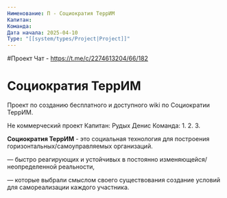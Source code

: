 ```yaml
---
Нименование: П - Социократия ТеррИМ
Капитан: 
Команда: 
Дата начала: 2025-04-10
Type: "[[system/types/Project|Project]]"
---
```


#Проект
Чат - https://t.me/c/2274613204/66/182


# Социократия ТеррИМ


Проект по созданию бесплатного и доступного wiki по Социократии ТеррИМ.

  

Не коммерческий проект
Капитан: Рудых Денис
Команда:
1.
2.
3.
  

**Социократия ТеррИМ** - это социальная технология для построения горизонтальных/самоуправляемых организаций.

— быстро реагирующих и устойчивых в постоянно изменяющейся/неопределенной реальности, 

— которые выбрали смыслом своего существования создание условий для самореализации каждого участника.
